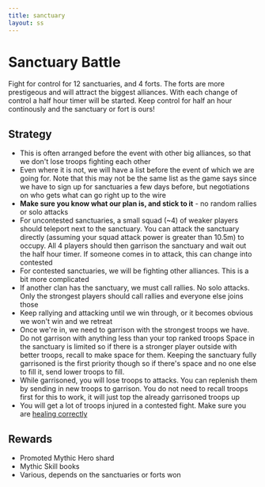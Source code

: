 ```yaml
---
title: sanctuary
layout: ss
---
```

# Sanctuary Battle

Fight for control for 12 sanctuaries, and 4 forts. The forts are more prestigeous and will attract the biggest alliances.
With each change of control a half hour timer will be started. Keep control for half an hour continously and the sanctuary
or fort is ours!

## Strategy
- This is often arranged before the event with other big alliances, so that we don't lose troops fighting each other
- Even where it is not, we will have a list before the event of which we are going for. Note that this may not be the same list as
the game says since we have to sign up for sanctuaries a few days before, but negotiations on who gets what can go right up
to the wire
- **Make sure you know what our plan is, and stick to it** - no random rallies or solo attacks
- For uncontested sanctuaries, a small squad (~4) of weaker players should teleport next to the sanctuary. You can attack the sanctuary
directly (assuming your squad attack power is greater than 10.5m) to occupy. All 4 players should then garrison the sanctuary and 
wait out the half hour timer. If someone comes in to attack, this can change into contested
- For contested sanctuaries, we will be fighting other alliances. This is a bit more complicated
- If another clan has the sanctuary, we must call rallies. No solo attacks.
Only the strongest players should call rallies and everyone else joins those
- Keep rallying and attacking until we win through, or it becomes obvious we won't win and we retreat
- Once we're in, we need to garrison with the strongest troops we have. Do not garrison with anything less than your top ranked troops
Space in the sanctuary is limited so if there is a stronger player outside with better troops, recall to make space for them.
Keeping the sanctuary fully garrisoned is the first priority though so if there's space and no one else to fill it, send lower troops to fill.
- While garrisoned, you will lose troops to attacks. You can replenish them by sending in new troops to garrison. You do not need to recall 
troops first for this to work, it will just top the already garrisoned troops up
- You will get a lot of troops injured in a contested fight. Make sure you are [healing correctly](/healing)

## Rewards
- Promoted Mythic Hero shard
- Mythic Skill books
- Various, depends on the sanctuaries or forts won